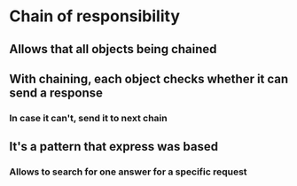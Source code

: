 # Chain of responsibility

## Allows that all objects being chained

## With chaining, each object checks whether it can send a response

### In case it can't, send it to next chain

## It's a pattern that express was based

### Allows to search for one answer for a specific request
